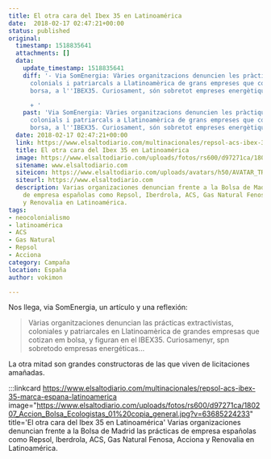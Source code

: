 ```yaml
---
title: El otra cara del Ibex 35 en Latinoamérica
date:  2018-02-17 02:47:21+00:00
status: published
original:
  timestamp: 1518835641
  attachments: []
  data:
    update_timestamp: 1518835641
    diff: '- Via SomEnergia: Vàries organitzacions denuncien les pràctiques extractivistes,
      colonials i patriarcals a Llatinoamèrica de grans empreses que cotitzen a la
      borsa, a l''IBEX35. Curiosament, són sobretot empreses energètiques...

      + '
    past: 'Via SomEnergia: Vàries organitzacions denuncien les pràctiques extractivistes,
      colonials i patriarcals a Llatinoamèrica de grans empreses que cotitzen a la
      borsa, a l''IBEX35. Curiosament, són sobretot empreses energètiques...'
  date: 2018-02-17 02:47:21+00:00
  link: https://www.elsaltodiario.com/multinacionales/repsol-acs-ibex-35-marca-espana-latinoamerica
  title: El otra cara del Ibex 35 en Latinoamérica
  image: https://www.elsaltodiario.com/uploads/fotos/rs600/d97271ca/180207_Accion_Bolsa_Ecologistas_01%20copia_general.jpg?v=63685224233
  sitename: www.elsaltodiario.com
  siteicon: https://www.elsaltodiario.com/uploads/avatars/h50/AVATAR_TRANSPARENTE.jpg?v=63760661653
  siteurl: https://www.elsaltodiario.com
  description: Varias organizaciones denuncian frente a la Bolsa de Madrid las prácticas
    de empresa españolas como Repsol, Iberdrola, ACS, Gas Natural Fenosa, Acciona
    y Renovalia en Latinoamérica.
tags:
- neocolonialismo
- latinoamérica
- ACS
- Gas Natural
- Repsol
- Acciona
category: Campaña
location: España
author: vokimon

---
```

Nos llega, via SomEnergia, un artículo y una reflexión:

> Vàrias organitzaciones denuncian las prácticas extractivistas, coloniales y patriarcales
> en Llatinoamèrica de grandes empresas que cotizan em bolsa, y figuran en el IBEX35.
> Curiosamenyr, spn sobretodo empresas energéticas...

La otra mitad son grandes constructoras de las que viven de licitaciones amañadas.

:::linkcard https://www.elsaltodiario.com/multinacionales/repsol-acs-ibex-35-marca-espana-latinoamerica image="https://www.elsaltodiario.com/uploads/fotos/rs600/d97271ca/180207_Accion_Bolsa_Ecologistas_01%20copia_general.jpg?v=63685224233" title='El otra cara del Ibex 35 en Latinoamérica'
    Varias organizaciones denuncian frente a la Bolsa de Madrid las prácticas de empresa españolas como Repsol, Iberdrola, ACS, Gas Natural Fenosa, Acciona y Renovalia en Latinoamérica.

